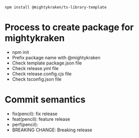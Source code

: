 ```
npm install @mightykraken/ts-library-template
```

# Process to create package for mightykraken

-   npm init
-   Prefix package name with @mightykraken
-   Check template package.json file
-   Check release.yml file
-   Check release.config.cjs file
-   Check tsconfig.json file

# Commit semantics

-   fix(pencil): fix release
-   feat(pencil): feature release
-   perf(pencil):
-   BREAKING CHANGE: Breaking release
